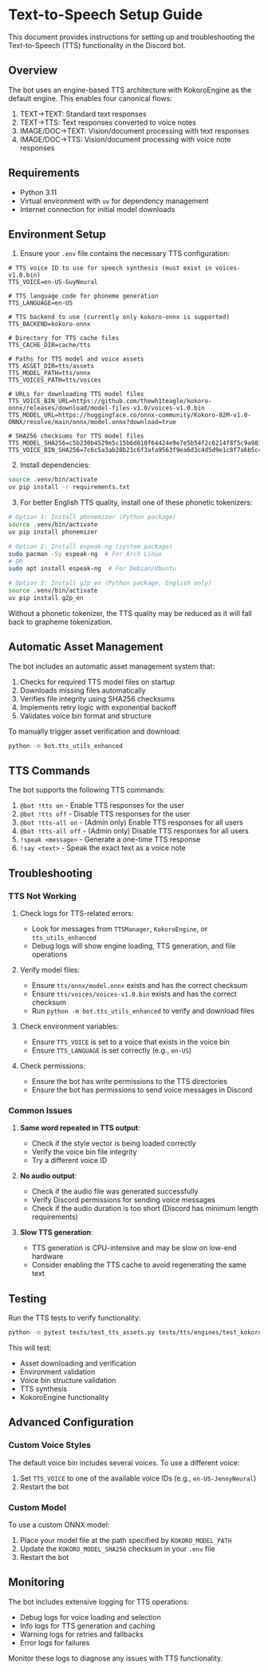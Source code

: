 # Text-to-Speech Setup Guide

This document provides instructions for setting up and troubleshooting the Text-to-Speech (TTS) functionality in the Discord bot.

## Overview

The bot uses an engine-based TTS architecture with KokoroEngine as the default engine. This enables four canonical flows:

1. TEXT→TEXT: Standard text responses
2. TEXT→TTS: Text responses converted to voice notes
3. IMAGE/DOC→TEXT: Vision/document processing with text responses
4. IMAGE/DOC→TTS: Vision/document processing with voice note responses

## Requirements

- Python 3.11
- Virtual environment with `uv` for dependency management
- Internet connection for initial model downloads

## Environment Setup

1. Ensure your `.env` file contains the necessary TTS configuration:

```
# TTS voice ID to use for speech synthesis (must exist in voices-v1.0.bin)
TTS_VOICE=en-US-GuyNeural

# TTS language code for phoneme generation
TTS_LANGUAGE=en-US

# TTS backend to use (currently only kokoro-onnx is supported)
TTS_BACKEND=kokoro-onnx

# Directory for TTS cache files
TTS_CACHE_DIR=cache/tts

# Paths for TTS model and voice assets
TTS_ASSET_DIR=tts/assets
TTS_MODEL_PATH=tts/onnx
TTS_VOICES_PATH=tts/voices

# URLs for downloading TTS model files
TTS_VOICE_BIN_URL=https://github.com/thewh1teagle/kokoro-onnx/releases/download/model-files-v1.0/voices-v1.0.bin
TTS_MODEL_URL=https://huggingface.co/onnx-community/Kokoro-82M-v1.0-ONNX/resolve/main/onnx/model.onnx?download=true

# SHA256 checksums for TTS model files
TTS_MODEL_SHA256=c5b230b4529e5c15b6d810f64424e9e7e5b54f2c6214f8f5c9a9813d8f7ad3f2
TTS_VOICE_BIN_SHA256=7c6c5a3ab28b21c6f3afa9563f9ea6d3c4d5d9e1c8f7a6b5c4d3e2f1a0b9c8d7
```

2. Install dependencies:

```bash
source .venv/bin/activate
uv pip install -r requirements.txt
```

3. For better English TTS quality, install one of these phonetic tokenizers:

```bash
# Option 1: Install phonemizer (Python package)
source .venv/bin/activate
uv pip install phonemizer

# Option 2: Install espeak-ng (system package)
sudo pacman -Sy espeak-ng  # For Arch Linux
# OR
sudo apt install espeak-ng  # For Debian/Ubuntu

# Option 3: Install g2p_en (Python package, English only)
source .venv/bin/activate
uv pip install g2p_en
```

Without a phonetic tokenizer, the TTS quality may be reduced as it will fall back to grapheme tokenization.

## Automatic Asset Management

The bot includes an automatic asset management system that:

1. Checks for required TTS model files on startup
2. Downloads missing files automatically
3. Verifies file integrity using SHA256 checksums
4. Implements retry logic with exponential backoff
5. Validates voice bin format and structure

To manually trigger asset verification and download:

```bash
python -m bot.tts_utils_enhanced
```

## TTS Commands

The bot supports the following TTS commands:

1. `@bot !tts on` - Enable TTS responses for the user
2. `@bot !tts off` - Disable TTS responses for the user
3. `@bot !tts-all on` - (Admin only) Enable TTS responses for all users
4. `@bot !tts-all off` - (Admin only) Disable TTS responses for all users
5. `!speak <message>` - Generate a one-time TTS response
6. `!say <text>` - Speak the exact text as a voice note

## Troubleshooting

### TTS Not Working

1. Check logs for TTS-related errors:
   - Look for messages from `TTSManager`, `KokoroEngine`, or `tts_utils_enhanced`
   - Debug logs will show engine loading, TTS generation, and file operations

2. Verify model files:
   - Ensure `tts/onnx/model.onnx` exists and has the correct checksum
   - Ensure `tts/voices/voices-v1.0.bin` exists and has the correct checksum
   - Run `python -m bot.tts_utils_enhanced` to verify and download files

3. Check environment variables:
   - Ensure `TTS_VOICE` is set to a voice that exists in the voice bin
   - Ensure `TTS_LANGUAGE` is set correctly (e.g., `en-US`)

4. Check permissions:
   - Ensure the bot has write permissions to the TTS directories
   - Ensure the bot has permissions to send voice messages in Discord

### Common Issues

1. **Same word repeated in TTS output**:
   - Check if the style vector is being loaded correctly
   - Verify the voice bin file integrity
   - Try a different voice ID

2. **No audio output**:
   - Check if the audio file was generated successfully
   - Verify Discord permissions for sending voice messages
   - Check if the audio duration is too short (Discord has minimum length requirements)

3. **Slow TTS generation**:
   - TTS generation is CPU-intensive and may be slow on low-end hardware
   - Consider enabling the TTS cache to avoid regenerating the same text

## Testing

Run the TTS tests to verify functionality:

```bash
python -m pytest tests/test_tts_assets.py tests/tts/engines/test_kokoro.py -v
```

This will test:
- Asset downloading and verification
- Environment validation
- Voice bin structure validation
- TTS synthesis
- KokoroEngine functionality

## Advanced Configuration

### Custom Voice Styles

The default voice bin includes several voices. To use a different voice:

1. Set `TTS_VOICE` to one of the available voice IDs (e.g., `en-US-JennyNeural`)
2. Restart the bot

### Custom Model

To use a custom ONNX model:

1. Place your model file at the path specified by `KOKORO_MODEL_PATH`
2. Update the `KOKORO_MODEL_SHA256` checksum in your `.env` file
3. Restart the bot

## Monitoring

The bot includes extensive logging for TTS operations:

- Debug logs for voice loading and selection
- Info logs for TTS generation and caching
- Warning logs for retries and fallbacks
- Error logs for failures

Monitor these logs to diagnose any issues with TTS functionality.
